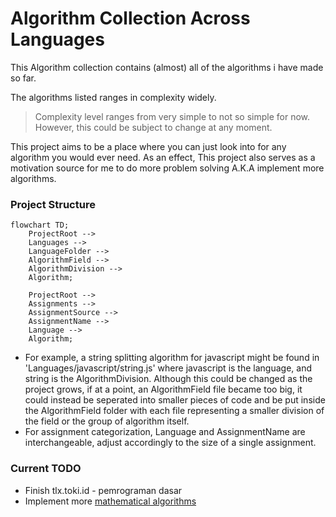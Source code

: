 # Algorithm Collection Across Languages
This Algorithm collection contains (almost) all of the algorithms i have made so far.

The algorithms listed ranges in complexity widely.
> Complexity level ranges from very simple to not so simple for now. However, this could be subject to change at any moment.

This project aims to be a place where you can just look into for any algorithm you would ever need. As an effect, This project also serves as a motivation source for me to do more problem solving A.K.A implement more algorithms.

### Project Structure
```mermaid
flowchart TD;
    ProjectRoot --> 
    Languages --> 
    LanguageFolder -->
    AlgorithmField -->
    AlgorithmDivision --> 
    Algorithm;

    ProjectRoot --> 
    Assignments --> 
    AssignmentSource -->
    AssignmentName -->
    Language -->
    Algorithm;
```
- For example, a string splitting algorithm for javascript might be found in 'Languages/javascript/string.js' where javascript is the language, and string is the AlgorithmDivision. Although this could be changed as the project grows, if at a point, an AlgorithmField file became too big, it could instead be seperated into smaller pieces of code and be put inside the AlgorithmField folder with each file representing a smaller division of the field or the group of algorithm itself.
- For assignment categorization, Language and AssignmentName are interchangeable, adjust accordingly to the size of a single assignment.


### Current TODO
- Finish tlx.toki.id - pemrograman dasar
- Implement more [mathematical algorithms](https://www.geeksforgeeks.org/mathematical-algorithms/)
